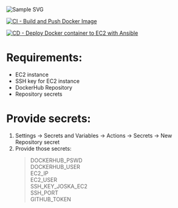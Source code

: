 ![Sample SVG](https://github.com/Joska99/simple-java-maven-app/blob/master/diagram.drawio.svg)

[![CI - Build and Push Docker Image](https://github.com/Joska99/simple-java-maven-app/actions/workflows/docker-ci.yml/badge.svg)](https://github.com/Joska99/simple-java-maven-app/actions/workflows/docker-ci.yml)
<br />

[![CD - Deploy Docker container to EC2 with Ansible](https://github.com/Joska99/simple-java-maven-app/actions/workflows/deploy-docker.yml/badge.svg)](https://github.com/Joska99/simple-java-maven-app/actions/workflows/deploy-docker.yml)
<br />

# Requirements:

- EC2 instance
- SSH key for EC2 instance
- DockerHub Repository
- Repository secrets

# Provide secrets:

1. Settings -> Secrets and Variables -> Actions -> Secrets -> New Repository secret
2. Provide those secrets:
   > DOCKERHUB_PSWD  
   > DOCKERHUB_USER\
   > EC2_IP\
   > EC2_USER\
   > SSH_KEY_JOSKA_EC2\
   > SSH_PORT\
   > GITHUB_TOKEN
